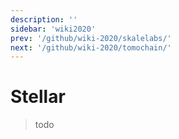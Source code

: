 ```yaml
---
description: ''
sidebar: 'wiki2020'
prev: '/github/wiki-2020/skalelabs/'
next: '/github/wiki-2020/tomochain/'
---
```


# Stellar

>todo